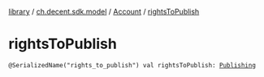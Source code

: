 [library](../../index.md) / [ch.decent.sdk.model](../index.md) / [Account](index.md) / [rightsToPublish](./rights-to-publish.md)

# rightsToPublish

`@SerializedName("rights_to_publish") val rightsToPublish: `[`Publishing`](../-publishing/index.md)